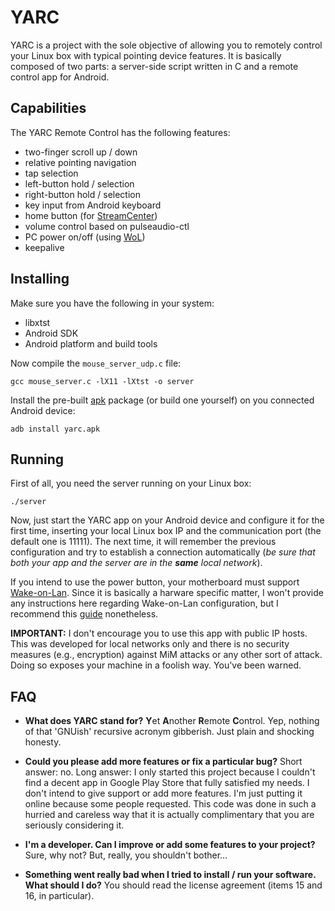 # YARC
YARC is a project with the sole objective of allowing you to remotely control your Linux box with typical pointing device features. It is basically composed of two parts: a server-side script written in C and a remote control app for Android.

## Capabilities
The YARC Remote Control has the following features:
* two-finger scroll up / down
* relative pointing navigation
* tap selection
* left-button hold / selection
* right-button hold / selection
* key input from Android keyboard
* home button (for [StreamCenter](https://github.com/elmadjian/StreamCenter))
* volume control based on pulseaudio-ctl
* PC power on/off (using [WoL](https://en.wikipedia.org/wiki/Wake-on-LAN))
* keepalive

## Installing
Make sure you have the following in your system:
* libxtst
* Android SDK
* Android platform and build tools

Now compile the `mouse_server_udp.c` file:
```
gcc mouse_server.c -lX11 -lXtst -o server
```
Install the pre-built [apk](https://github.com/elmadjian/YARC/releases) package (or build one yourself) on you connected Android device:
```
adb install yarc.apk
```

## Running
First of all, you need the server running on your Linux box:
```
./server
```
Now, just start the YARC app on your Android device and configure it for the first time, inserting your local Linux box IP and the communication port (the default one is 11111). The next time, it will 
remember the previous configuration and try to establish a connection automatically (_be sure that both your app and the server are in the **same** local network_).

If you intend to use the power button, your motherboard must support [Wake-on-Lan](https://en.wikipedia.org/wiki/Wake-on-LAN). Since it is basically a harware specific matter, I won't provide any instructions here regarding Wake-on-Lan configuration, but I recommend this [guide](https://wiki.archlinux.org/index.php/Wake-on-LAN) nonetheless.

**IMPORTANT:** I don't encourage you to use this app with public IP hosts. This was developed for local networks only and there is no security measures (e.g., encryption) against MiM attacks or any other sort of attack. Doing so exposes your machine in a foolish way. You've been warned.

## FAQ
* **What does YARC stand for?**
**Y**et **A**nother **R**emote **C**ontrol. Yep, nothing of that 'GNUish' recursive acronym gibberish. Just plain and shocking honesty.

* **Could you please add more features or fix a particular bug?**
Short answer: no. Long answer: I only started this project because I couldn't find a decent app in Google Play Store that fully satisfied my needs. I don't intend to give support or add more features. I'm just putting it online because some people requested. This code was done in such a hurried and careless way that it is actually complimentary that you are seriously considering it.

* **I'm a developer. Can I improve or add some features to your project?**
Sure, why not? But, really, you shouldn't bother...

* **Something went really bad when I tried to install / run your software. What should I do?**
You should read the license agreement (items 15 and 16, in particular).

